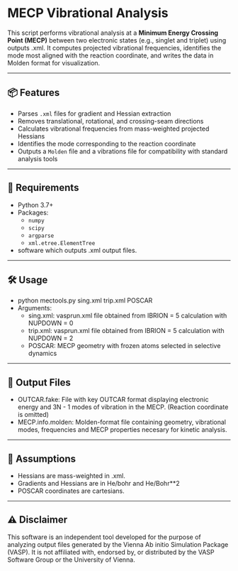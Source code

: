 # MECP Vibrational Analysis

This script performs vibrational analysis at a **Minimum Energy Crossing Point (MECP)** between two electronic states (e.g., singlet and triplet) using outputs .xml. It computes projected vibrational frequencies, identifies the mode most aligned with the reaction coordinate, and writes the data in Molden format for visualization.

---

## 📦 Features

- Parses `.xml` files for gradient and Hessian extraction
- Removes translational, rotational, and crossing-seam directions
- Calculates vibrational frequencies from mass-weighted projected Hessians
- Identifies the mode corresponding to the reaction coordinate
- Outputs a `Molden` file and a vibrations file for compatibility with standard analysis tools

---

## 🧪 Requirements

- Python 3.7+
- Packages:
  - `numpy`
  - `scipy`
  - `argparse`
  - `xml.etree.ElementTree`
- software which outputs .xml output files.

---

## 🛠️ Usage

- python mectools.py sing.xml trip.xml POSCAR
- Arguments:
  - sing.xml: vasprun.xml file obtained from IBRION = 5 calculation with NUPDOWN = 0
  - trip.xml: vasprun.xml file obtained from IBRION = 5 calculation with NUPDOWN = 2
  - POSCAR: MECP geometry with frozen atoms selected in selective dynamics

---

## 📂 Output Files

- OUTCAR.fake: File with key OUTCAR format displaying electronic energy and 3N - 1 modes of vibration in the MECP. (Reaction coordinate is omitted)
- MECP.info.molden: Molden-format file containing geometry, vibrational modes, frequencies and MECP properties necesary for kinetic analysis.

---

## 📎 Assumptions

- Hessians are mass-weighted in .xml.
- Gradients and Hessians are in He/bohr and He/Bohr**2
- POSCAR coordinates are cartesians.

---

## ⚠️ Disclaimer
This software is an independent tool developed for the purpose of analyzing output files generated by the Vienna Ab initio Simulation Package (VASP). It is not affiliated with, endorsed by, or distributed by the VASP Software Group or the University of Vienna.
